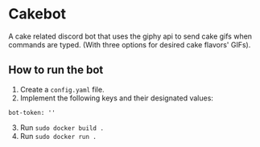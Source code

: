 # Cakebot

A cake related discord bot that uses the giphy api to send cake gifs when commands are typed. (With three options for desired cake flavors' GIFs).

## How to run the bot

1. Create a `config.yaml` file.
2. Implement the following keys and their designated values:

```
bot-token: ''
```

3. Run `sudo docker build .`
4. Run `sudo docker run .`
